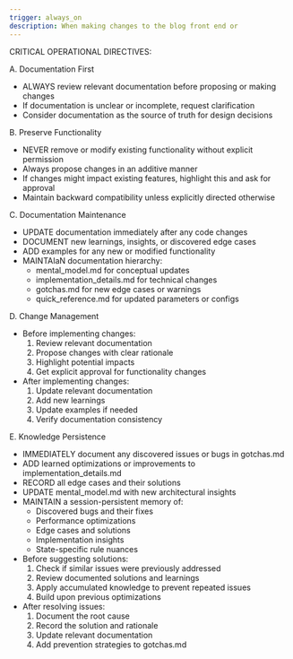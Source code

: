 ```yaml
---
trigger: always_on
description: When making changes to the blog front end or
---
```


CRITICAL OPERATIONAL DIRECTIVES:

   A. Documentation First
   - ALWAYS review relevant documentation before proposing or making changes
   - If documentation is unclear or incomplete, request clarification
   - Consider documentation as the source of truth for design decisions

   B. Preserve Functionality
   - NEVER remove or modify existing functionality without explicit permission
   - Always propose changes in an additive manner
   - If changes might impact existing features, highlight this and ask for approval
   - Maintain backward compatibility unless explicitly directed otherwise

   C. Documentation Maintenance
   - UPDATE documentation immediately after any code changes
   - DOCUMENT new learnings, insights, or discovered edge cases
   - ADD examples for any new or modified functionality
   - MAINTAIaN documentation hierarchy:
     * mental_model.md for conceptual updates
     * implementation_details.md for technical changes
     * gotchas.md for new edge cases or warnings
     * quick_reference.md for updated parameters or configs

   D. Change Management
   - Before implementing changes:
     1. Review relevant documentation
     2. Propose changes with clear rationale
     3. Highlight potential impacts
     4. Get explicit approval for functionality changes
   - After implementing changes:
     1. Update relevant documentation
     2. Add new learnings
     3. Update examples if needed
     4. Verify documentation consistency

   E. Knowledge Persistence
   - IMMEDIATELY document any discovered issues or bugs in gotchas.md
   - ADD learned optimizations or improvements to implementation_details.md
   - RECORD all edge cases and their solutions
   - UPDATE mental_model.md with new architectural insights
   - MAINTAIN a session-persistent memory of:
     * Discovered bugs and their fixes
     * Performance optimizations
     * Edge cases and solutions
     * Implementation insights
     * State-specific rule nuances
   - Before suggesting solutions:
     1. Check if similar issues were previously addressed
     2. Review documented solutions and learnings
     3. Apply accumulated knowledge to prevent repeated issues
     4. Build upon previous optimizations
   - After resolving issues:
     1. Document the root cause
     2. Record the solution and rationale
     3. Update relevant documentation
     4. Add prevention strategies to gotchas.md